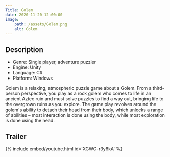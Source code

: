 ```yaml
---
Title: Golem
date: 2020-11-20 12:00:00
image:
    path: /assets/Golem.png
    alt: Golem
---
```

## Description
- Genre: Single player, adventure puzzler
- Engine: Unity
- Language: C#
- Platform: Windows

Golem is a relaxing, atmospheric puzzle game about a Golem. From a third-person perspective, you play as a rock golem who comes to life in an ancient Aztec ruin and must solve puzzles to find a way out, bringing life to the overgrown ruins as you explore. The game play revolves around the golem's ability to detach their head from their body, which unlocks a range of abilities – most interaction is done using the body, while most exploration is done using the head.

## Trailer
{% include embed/youtube.html id='XGWC-r3y6kA' %}